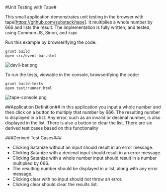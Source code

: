 #Unit Testing with Tape#

This small application demonstrates unit testing in the browser with tape[https://github.com/substack/tape].  It multiplies a whole number by 666 and lists the result. The implementation is fully written, and tested, using Common.JS, Sinon, and `tape`.

Run this example by browserifying the code:

```shell
grunt build
open src/event-bar.html
```

![devil-bar.png][1]

To run the tests, viewable in the console, browserifying the code:

```shell
grunt build-tests
open test/runner.html
```

![tape-console.png][2]

##Application Definition##
In this application you input a whole number and then click on a button to multiply that number by 666. The resulting number is displayed in a list. Any error, such as an invalid or decimal number, is also displayed in the list. There is also a button to clear the list. There are six derived test cases based on this functionality

###Derived Test Cases###
- Clicking Satanize without an input should result in an error message.
- Clicking Satanize with a decimal input should result in an error message.
- Clicking Satanize with a whole number input should result in a number multiplied by 666.
- The resulting number should be displayed in a list, along with any error message.
- Clicking clear with no input should not throw an error.
- Clicking clear should clear the results list.

[1]: https://raw.github.com/janaipakos/unit-testing-with-tape/images/devil-bar.png
[2]: https://raw.github.com/janaipakos/unit-testing-with-tape/images/tape-console.png
